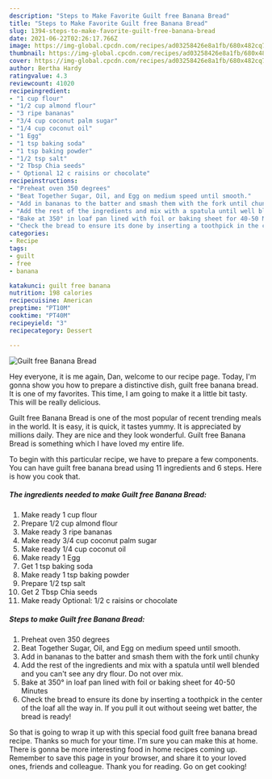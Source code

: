 ```yaml
---
description: "Steps to Make Favorite Guilt free Banana Bread"
title: "Steps to Make Favorite Guilt free Banana Bread"
slug: 1394-steps-to-make-favorite-guilt-free-banana-bread
date: 2021-06-22T02:26:17.766Z
image: https://img-global.cpcdn.com/recipes/ad03258426e8a1fb/680x482cq70/guilt-free-banana-bread-recipe-main-photo.jpg
thumbnail: https://img-global.cpcdn.com/recipes/ad03258426e8a1fb/680x482cq70/guilt-free-banana-bread-recipe-main-photo.jpg
cover: https://img-global.cpcdn.com/recipes/ad03258426e8a1fb/680x482cq70/guilt-free-banana-bread-recipe-main-photo.jpg
author: Bertha Hardy
ratingvalue: 4.3
reviewcount: 41020
recipeingredient:
- "1 cup flour"
- "1/2 cup almond flour"
- "3 ripe bananas"
- "3/4 cup coconut palm sugar"
- "1/4 cup coconut oil"
- "1 Egg"
- "1 tsp baking soda"
- "1 tsp baking powder"
- "1/2 tsp salt"
- "2 Tbsp Chia seeds"
- " Optional 12 c raisins or chocolate"
recipeinstructions:
- "Preheat oven 350 degrees"
- "Beat Together Sugar, Oil, and Egg on medium speed until smooth."
- "Add in bananas to the batter and smash them with the fork until chunky"
- "Add the rest of the ingredients and mix with a spatula until well blended and you can&#39;t see any dry flour. Do not over mix."
- "Bake at 350° in loaf pan lined with foil or baking sheet for 40-50 Minutes"
- "Check the bread to ensure its done by inserting a toothpick in the center of the loaf all the way in. If you pull it out without seeing wet batter, the bread is ready!"
categories:
- Recipe
tags:
- guilt
- free
- banana

katakunci: guilt free banana 
nutrition: 198 calories
recipecuisine: American
preptime: "PT10M"
cooktime: "PT40M"
recipeyield: "3"
recipecategory: Dessert

---
```



![Guilt free Banana Bread](https://img-global.cpcdn.com/recipes/ad03258426e8a1fb/680x482cq70/guilt-free-banana-bread-recipe-main-photo.jpg)

Hey everyone, it is me again, Dan, welcome to our recipe page. Today, I'm gonna show you how to prepare a distinctive dish, guilt free banana bread. It is one of my favorites. This time, I am going to make it a little bit tasty. This will be really delicious.

Guilt free Banana Bread is one of the most popular of recent trending meals in the world. It is easy, it is quick, it tastes yummy. It is appreciated by millions daily. They are nice and they look wonderful. Guilt free Banana Bread is something which I have loved my entire life.




To begin with this particular recipe, we have to prepare a few components. You can have guilt free banana bread using 11 ingredients and 6 steps. Here is how you cook that.

<!--inarticleads1-->

##### The ingredients needed to make Guilt free Banana Bread:

1. Make ready 1 cup flour
1. Prepare 1/2 cup almond flour
1. Make ready 3 ripe bananas
1. Make ready 3/4 cup coconut palm sugar
1. Make ready 1/4 cup coconut oil
1. Make ready 1 Egg
1. Get 1 tsp baking soda
1. Make ready 1 tsp baking powder
1. Prepare 1/2 tsp salt
1. Get 2 Tbsp Chia seeds
1. Make ready  Optional: 1/2 c raisins or chocolate




<!--inarticleads2-->

##### Steps to make Guilt free Banana Bread:

1. Preheat oven 350 degrees
1. Beat Together Sugar, Oil, and Egg on medium speed until smooth.
1. Add in bananas to the batter and smash them with the fork until chunky
1. Add the rest of the ingredients and mix with a spatula until well blended and you can&#39;t see any dry flour. Do not over mix.
1. Bake at 350° in loaf pan lined with foil or baking sheet for 40-50 Minutes
1. Check the bread to ensure its done by inserting a toothpick in the center of the loaf all the way in. If you pull it out without seeing wet batter, the bread is ready!




So that is going to wrap it up with this special food guilt free banana bread recipe. Thanks so much for your time. I'm sure you can make this at home. There is gonna be more interesting food in home recipes coming up. Remember to save this page in your browser, and share it to your loved ones, friends and colleague. Thank you for reading. Go on get cooking!
